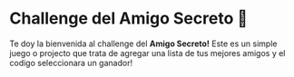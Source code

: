 # Challenge del Amigo Secreto 🎁

Te doy la bienvenida al challenge del **Amigo Secreto!** Este es un simple juego o projecto que trata de agregar una lista de tus mejores amigos y el codigo seleccionara un ganador!